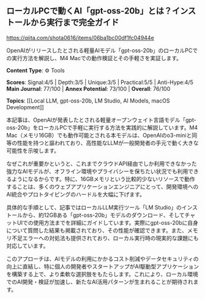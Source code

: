 ## ローカルPCで動くAI「gpt-oss-20b」とは？インストールから実行まで完全ガイド

https://qiita.com/shota0616/items/06ba1bc00df1fc04944e

OpenAIがリリースしたとされる軽量AIモデル「gpt-oss-20b」のローカルPCでの実行方法を解説し、M4 Macでの動作検証とその手軽さを実証します。

**Content Type**: ⚙️ Tools

**Scores**: Signal:4/5 | Depth:3/5 | Unique:3/5 | Practical:5/5 | Anti-Hype:4/5
**Main Journal**: 77/100 | **Annex Potential**: 73/100 | **Overall**: 76/100

**Topics**: [[Local LLM, gpt-oss-20b, LM Studio, AI Models, macOS Development]]

本記事は、OpenAIが発表したとされる軽量オープンウェイト言語モデル「gpt-oss-20b」をローカルPCで手軽に実行する方法を実践的に解説しています。M4 Mac（メモリ16GB）でも動作可能とされる本モデルは、OpenAIのo3-miniと同等の性能を持つと謳われており、高性能なLLMが一般開発者の手元で動く大きな可能性を示唆します。

なぜこれが重要かというと、これまでクラウドAPI経由でしか利用できなかった強力なAIモデルが、オフライン環境やプライバシーを保ちたい状況でも利用できるようになるからです。特に、16GBメモリという比較的少ないリソースで動作することは、多くのウェブアプリケーションエンジニアにとって、開発環境へのAI統合やプロトタイピングのハードルを大幅に下げます。

具体的な手順として、記事ではローカルLLM実行ツール「LM Studio」のインストールから、約12GBある「gpt-oss-20b」モデルのダウンロード、そしてチャットUIでの使用方法までを詳細にガイドしています。実際にgpt-oss-20bに自身について質問した結果も掲載されており、その性能が確認できます。また、メモリ不足エラーへの対処法も提供されており、ローカル実行時の現実的な課題にも対応しています。

このアプローチは、AIモデルの利用にかかるコスト削減やデータセキュリティの向上に直結し、特に個人の開発者やスタートアップがAI駆動型アプリケーションを構築する上で、より柔軟な選択肢をもたらします。これにより、ローカル環境でのAI開発・検証が加速し、新たなAI活用パターンが生まれることが期待されます。